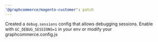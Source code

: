 ```yaml
---
'@graphcommerce/magento-customer': patch
---
```


Created a `debug.sessions` config that allows debugging sessions. Enable with `GC_DEBUG_SESSIONS=1` in your env or modify your graphcommerce.config.js
